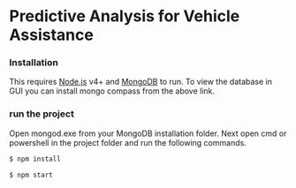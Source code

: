 # Predictive Analysis for Vehicle Assistance





### Installation

This requires [Node.js](https://nodejs.org/) v4+ and [MongoDB](https://www.mongodb.com/) to run.
To view the database in GUI you can install mongo compass from the above link.

### run the project 

Open mongod.exe from your MongoDB installation folder.
Next
open cmd or powershell in the project folder and run the following commands.

```sh
$ npm install
```

```sh
$ npm start
```



